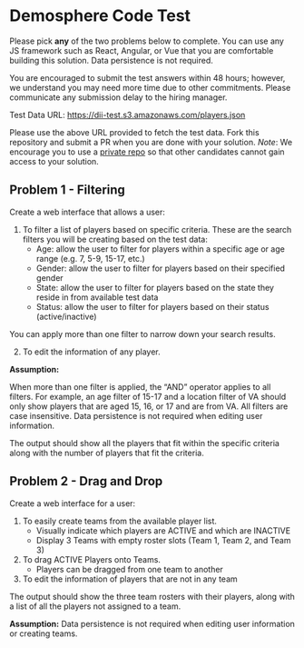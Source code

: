 # Demosphere Code Test
Please pick **any** of the two problems below to complete. You can use any JS framework such as React, Angular, or Vue that you are comfortable building this solution. Data persistence is not required.

You are encouraged to submit the test answers within 48 hours; however, we understand you may need more time due to other commitments. Please communicate any submission delay to the hiring manager.

Test Data URL: https://dii-test.s3.amazonaws.com/players.json

Please use the above URL provided to fetch the test data. Fork this repository and submit a PR when you are done with your solution. _Note_: We encourage you to use a [private repo](https://help.github.com/en/articles/setting-repository-visibility#making-a-repository-private) so that other candidates cannot gain access to your solution.

## Problem 1 - Filtering
Create a web interface that allows a user:

1. To filter a list of players based on specific criteria. These are the search filters you will be creating based on the test data:
    - Age: allow the user to filter for players within a specific age or age range (e.g. 7, 5-9, 15-17, etc.)
    - Gender: allow the user to filter for players based on their specified gender
    - State:  allow the user to filter for players based on the state they reside in from available test data
    - Status:  allow the user to filter for players based on their status (active/inactive)

You can apply more than one filter to narrow down your search results.

2. To edit the information of any player. 

**Assumption:**

When more than one filter is applied, the “AND” operator applies to all filters. For example, an age filter of 15-17 and a location filter of VA should only show players that are aged 15, 16, or 17 and are from VA.  All filters are case insensitive. Data persistence is not required when editing user information.

The output should show all the players that fit within the specific criteria along with the number of players that fit the criteria.


## Problem 2 - Drag and Drop
Create a web interface for a user: 

1. To easily create teams from the available player list. 
    - Visually indicate which players are ACTIVE and which are INACTIVE
    - Display 3 Teams with empty roster slots (Team 1, Team 2, and Team 3)
2.   To drag ACTIVE Players onto Teams.
     - Players can be dragged from one team to another
3. To edit the information of players that are not in any team

The output should show the three team rosters with their players, along with a list of all the players not assigned to a team.

**Assumption:**
Data persistence is not required when editing user information or creating teams.
